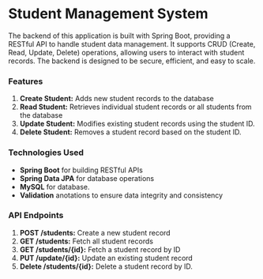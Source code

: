 <h1>Student Management System</h1>

The backend of this application is built with Spring Boot, providing a RESTful API to handle student data management. It supports CRUD (Create, Read, Update, Delete) operations, allowing users to interact with student records. The backend is designed to be secure, efficient, and easy to scale.

<h3>Features</h3>
<ol><li>
  <b>Create Student:</b> Adds new student records to the database
</li>
  <li>
  <b>Read Student:</b> Retrieves individual student records or all students from the database
</li><li>
  <b>Update Student:</b>  Modifies existing student records using the student ID.
</li><li>
  <b>Delete Student:</b> Removes a student record based on the student ID.
</li>
</ol>


<h3>Technologies Used</h3>
<ul><li>
  <b>Spring Boot</b> for building RESTful APIs
</li>
  <li>
  <b>Spring Data JPA</b> for database operations
</li><li>
  <b>MySQL</b> for database.
</li><li>
  <b>Validation</b> anotations to ensure data integrity and consistency
</li>
</ul>


<h3>API Endpoints</h3>
<ol><li>
  <b>POST /students:</b> Create a new student record
</li>
  <li>
  <b>GET /students:</b> Fetch all student records
</li><li>
  <b>GET /students/{id}:</b>  Fetch a student record by ID
</li>
  <li>
  <b>PUT /update/{id}:</b> Update an existing student record
</li>
  <li>
  <b>Delete /students/{id}:</b> Delete a student record by ID.
</li>
</ol>
